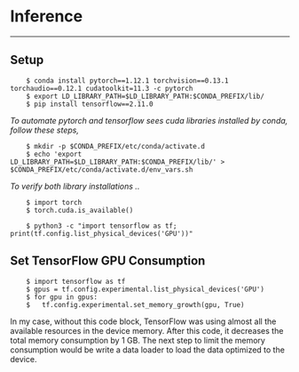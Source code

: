 # Inference
---




## Setup

        $ conda install pytorch==1.12.1 torchvision==0.13.1 torchaudio==0.12.1 cudatoolkit=11.3 -c pytorch
        $ export LD_LIBRARY_PATH=$LD_LIBRARY_PATH:$CONDA_PREFIX/lib/
        $ pip install tensorflow==2.11.0

*To automate pytorch and tensorflow sees cuda libraries installed by conda, follow these steps,*

        $ mkdir -p $CONDA_PREFIX/etc/conda/activate.d
        $ echo 'export LD_LIBRARY_PATH=$LD_LIBRARY_PATH:$CONDA_PREFIX/lib/' > $CONDA_PREFIX/etc/conda/activate.d/env_vars.sh

*To verify both library installations ..*

        $ import torch
        $ torch.cuda.is_available()

        $ python3 -c "import tensorflow as tf; print(tf.config.list_physical_devices('GPU'))"



## Set TensorFlow GPU Consumption


        $ import tensorflow as tf
        $ gpus = tf.config.experimental.list_physical_devices('GPU')
        $ for gpu in gpus:
        $   tf.config.experimental.set_memory_growth(gpu, True)

In my case, without this code block, TensorFlow was using almost all the available resources in the device memory.
After this code, it decreases the total memory consumption by 1 GB. The next step to limit the memory consumption
would be write a data loader to load the data optimized to the device.



